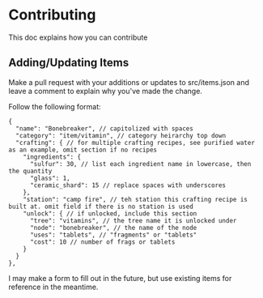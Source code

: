 # Contributing
This doc explains how you can contribute

## Adding/Updating Items
Make a pull request with your additions or updates to src/items.json and leave a comment to explain why you've made the change.

Follow the following format:
```
{
  "name": "Bonebreaker", // capitolized with spaces
  "category": "item/vitamin", // category heirarchy top down
  "crafting": { // for multiple crafting recipes, see purified water as an example, omit section if no recipes
    "ingredients": {
      "sulfur": 30, // list each ingredient name in lowercase, then the quantity
      "glass": 1,
      "ceramic_shard": 15 // replace spaces with underscores
    },
    "station": "camp fire", // teh station this crafting recipe is built at. omit field if there is no station is used
    "unlock": { // if unlocked, include this section
      "tree": "vitamins", // the tree name it is unlocked under
      "node": "bonebreaker", // the name of the node
      "uses": "tablets", // "fragments" or "tablets"
      "cost": 10 // number of frags or tablets
    }
  }
},
```

I may make a form to fill out in the future, but use existing items for reference in the meantime.
